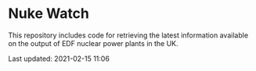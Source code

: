 # Nuke Watch

This repository includes code for retrieving the latest information available on the output of EDF nuclear power plants in the UK.

Last updated: 2021-02-15 11:06